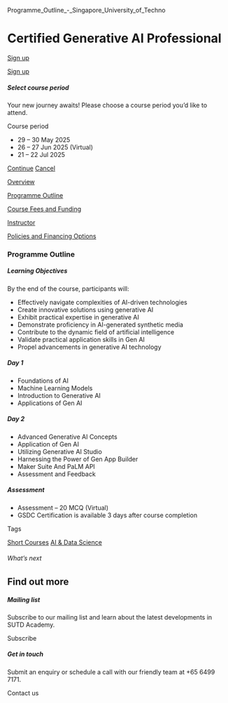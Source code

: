 Programme_Outline_-_Singapore_University_of_Techno



Certified Generative AI Professional
====================================

[Sign up](#popup-masthead)

[Sign up](#popup-masthead)

##### Select course period

Your new journey awaits! Please choose a course period you’d like to attend.

Course period

* 29 – 30 May 2025
* 26 – 27 Jun 2025 (Virtual)
* 21 – 22 Jul 2025

[Continue](#)
[Cancel](#)

[Overview](/course/certified-generative-ai-professional/#tabs)

[Programme Outline](/course/certified-generative-ai-professional/programme-outline/#tabs)

[Course Fees and Funding](/course/certified-generative-ai-professional/course-fees-and-funding/#tabs)

[Instructor](/course/certified-generative-ai-professional/instructor/#tabs)

[Policies and Financing Options](/course/certified-generative-ai-professional/policies-and-financing-options/#tabs)

### Programme Outline

##### **Learning Objectives**

By the end of the course, participants will:

* Effectively navigate complexities of AI-driven technologies
* Create innovative solutions using generative AI
* Exhibit practical expertise in generative AI
* Demonstrate proficiency in AI-generated synthetic media
* Contribute to the dynamic field of artificial intelligence
* Validate practical application skills in Gen AI
* Propel advancements in generative AI technology

##### Day 1

* Foundations of AI
* Machine Learning Models
* Introduction to Generative AI
* Applications of Gen AI

##### Day 2

* Advanced Generative AI Concepts
* Application of Gen AI
* Utilizing Generative AI Studio
* Harnessing the Power of Gen App Builder
* Maker Suite And PaLM API
* Assessment and Feedback

##### Assessment

* Assessment – 20 MCQ (Virtual)
* GSDC Certification is available 3 days after course completion

Tags

[Short Courses](/admissions/academy/courses-and-modules/?academy-type-course=780)
[AI & Data Science](/admissions/academy/courses-and-modules/?discipline=782)

###### What’s next

Find out more
-------------

##### Mailing list

Subscribe to our mailing list and learn about the latest developments in SUTD Academy.

Subscribe

##### Get in touch

Submit an enquiry or schedule a call with our friendly team at +65 6499 7171.

Contact us

